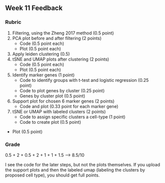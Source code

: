 ## Week 11 Feedback


### Rubric

1. Filtering, using the Zheng 2017 method (0.5 point)
2. PCA plot before and after filtering (2 points)
	* Code (0.5 point each)
	* Plot (0.5 point each)
3. Apply leiden clustering (0.5)
4. tSNE and UMAP plots after clustering (2 points)
	* Code (0.5 point each)
	* Plot (0.5 point each)
5. Identify marker genes (1 point)
	* Code to identify groups with t-test and logistic regression (0.25 point)
	* Code to plot genes by cluster (0.25 point)
	* Genes by cluster plot (0.5 point)
6. Support plot for chosen 6 marker genes (2 points)
	* Code and plot (0.33 point for each marker gene)
7. tSNE or UMAP with labeled clusters (2 points)
	* Code to assign specific clusters a cell-type (1 point)
	* Code to create plot (0.5 point)
  * Plot (0.5 point)

### Grade

0.5 + 2 + 0.5 + 2 + 1 + 1 + 1.5  --> 8.5/10

I see the code for the later steps, but not the plots themselves. If you upload the support plots and then the labeled umap (labeling the clusters by proposed cell type), you should get full points.
